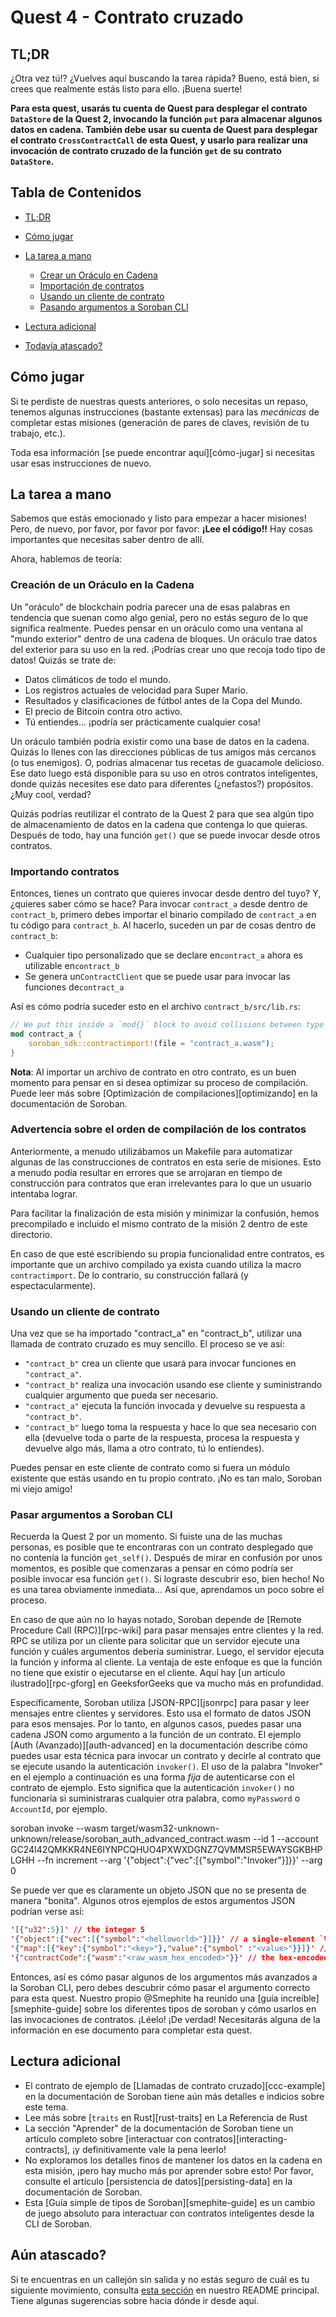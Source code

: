 # Quest 4 - Contrato cruzado <!-- omit in toc -->

## TL;DR

¿Otra vez tú!? ¿Vuelves aquí buscando la tarea rápida? Bueno, está bien, si crees
que realmente estás listo para ello. ¡Buena suerte!

**Para esta quest, usarás tu cuenta de Quest para desplegar el contrato
`DataStore` de la Quest 2, invocando la función `put` para almacenar algunos datos en
cadena. También debe usar su cuenta de Quest para desplegar el contrato
`CrossContractCall` de esta Quest, y usarlo para realizar una invocación de contrato cruzado de
la función `get` de su contrato `DataStore`.**

## Tabla de Contenidos <!-- omit in toc -->

* [TL;DR](https://chat.openai.com/chat#tldr)
* [Cómo jugar](https://chat.openai.com/chat#c%C3%B3mo-jugar)
* [La tarea a mano](https://chat.openai.com/chat#la-tarea-a-mano)

  * [Crear un Oráculo en Cadena](https://chat.openai.com/chat#crear-un-or%C3%A1culo-en-cadena)
  * [Importación de contratos](https://chat.openai.com/chat#importaci%C3%B3n-de-contratos)
  * [Usando un cliente de contrato](https://chat.openai.com/chat#usando-un-cliente-de-contrato)
  * [Pasando argumentos a Soroban CLI](https://chat.openai.com/chat#pasando-argumentos-a-soroban-cli)
* [Lectura adicional](https://chat.openai.com/chat#lectura-adicional)
* [Todavía atascado?](https://chat.openai.com/chat#todav%C3%ADa-atascado)

## Cómo jugar

Si te perdiste de nuestras quests anteriores, o solo necesitas un repaso, tenemos algunas instrucciones (bastante extensas) para las *mecánicas* de completar estas misiones (generación de pares de claves, revisión de tu trabajo, etc.).

Toda esa información [se puede encontrar aquí][cómo-jugar] si necesitas usar esas instrucciones de nuevo.

## La tarea a mano

Sabemos que estás emocionado y listo para empezar a hacer misiones! Pero, de nuevo, por favor, por favor
por favor: **¡Lee el código!!** Hay cosas importantes que necesitas saber
dentro de allí.

Ahora, hablemos de teoría:

### Creación de un Oráculo en la Cadena

Un "oráculo" de blockchain podría parecer una de esas palabras en tendencia que suenan como algo genial, pero no estás seguro de lo que significa realmente. Puedes pensar en un oráculo como una ventana al "mundo exterior" dentro de una cadena de bloques. Un oráculo trae datos del exterior para su uso en la red. ¡Podrías crear uno que recoja todo tipo de datos! Quizás se trate de:

* Datos climáticos de todo el mundo.
* Los registros actuales de velocidad para Super Mario.
* Resultados y clasificaciones de fútbol antes de la Copa del Mundo.
* El precio de Bitcoin contra otro activo.
* Tú entiendes... ¡podría ser prácticamente cualquier cosa!

Un oráculo también podría existir como una base de datos en la cadena. Quizás lo llenes con las direcciones públicas de tus amigos más cercanos (o tus enemigos). O, podrías almacenar tus recetas de guacamole delicioso. Ese dato luego está disponible para su uso en otros contratos inteligentes, donde quizás necesites ese dato para diferentes (¿nefastos?) propósitos. ¿Muy cool, verdad?

Quizás podrías reutilizar el contrato de la Quest 2 para que sea algún tipo de almacenamiento de datos en la cadena que contenga lo que quieras. Después de todo, hay una función `get()` que se puede invocar desde otros contratos.

### Importando contratos

Entonces, tienes un contrato que quieres invocar desde dentro del tuyo? Y, ¿quieres saber cómo se hace? Para invocar `contract_a` desde dentro de `contract_b`, primero debes importar el binario compilado de `contract_a` en tu código para `contract_b`. Al hacerlo, suceden un par de cosas dentro de `contract_b`:

* Cualquier tipo personalizado que se declare en`contract_a` ahora es utilizable en`contract_b`
* Se genera un`ContractClient` que se puede usar para invocar las funciones de`contract_a`

Así es cómo podría suceder esto en el archivo `contract_b/src/lib.rs`:

```rust
// We put this inside a `mod{}` block to avoid collisions between type names
mod contract_a {
    soroban_sdk::contractimport!(file = "contract_a.wasm");
}
```

**Nota**: Al importar un archivo de contrato en otro contrato, es un buen momento para pensar en si desea optimizar su proceso de compilación. Puede leer más sobre [Optimización de compilaciones][optimizando] en la documentación de Soroban.

### Advertencia sobre el orden de compilación de los contratos <!-- omit in toc -->

Anteriormente, a menudo utilizábamos un Makefile para automatizar algunas de las construcciones de contratos en esta serie de misiones. Esto a menudo podía resultar en errores que se arrojaran en tiempo de construcción para contratos que eran irrelevantes para lo que un usuario intentaba lograr.

Para facilitar la finalización de esta misión y minimizar la confusión, hemos precompilado e incluido el mismo contrato de la misión 2 dentro de este directorio.

En caso de que esté escribiendo su propia funcionalidad entre contratos, es importante que un archivo compilado ya exista cuando utiliza la macro `contractimport`. De lo contrario, su construcción fallará (y espectacularmente).

### Usando un cliente de contrato

Una vez que se ha importado "contract_a" en "contract_b", utilizar una llamada de contrato cruzado es muy sencillo. El proceso se ve así:

* `"contract_b"` crea un cliente que usará para invocar funciones en `"contract_a"`.
* `"contract_b"` realiza una invocación usando ese cliente y suministrando cualquier argumento que pueda ser necesario.
* `"contract_a"` ejecuta la función invocada y devuelve su respuesta a `"contract_b"`.
* `"contract_b"` luego toma la respuesta y hace lo que sea necesario con ella (devuelve toda o parte de la respuesta, procesa la respuesta y devuelve algo más, llama a otro contrato, tú lo entiendes).

Puedes pensar en este cliente de contrato como si fuera un módulo existente que estás usando en tu propio contrato. ¡No es tan malo, Soroban mi viejo amigo!

### Pasar argumentos a Soroban CLI

Recuerda la Quest 2 por un momento. Si fuiste una de las muchas personas, es posible que te encontraras con un contrato desplegado que no contenía la función `get_self()`. Después de mirar en confusión por unos momentos, es posible que comenzaras a pensar en cómo podría ser posible invocar esa función `get()`. Si lograste descubrir eso, bien hecho! No es una tarea obviamente inmediata... Así que, aprendamos un poco sobre el proceso.

En caso de que aún no lo hayas notado, Soroban depende de [Remote Procedure Call (RPC)][rpc-wiki] para pasar mensajes entre clientes y la red. RPC se utiliza por un cliente para solicitar que un servidor ejecute una función y cuáles argumentos debería suministrar. Luego, el servidor ejecuta la función y informa al cliente. La ventaja de este enfoque es que la función no tiene que existir o ejecutarse en el cliente. Aquí hay [un artículo ilustrado][rpc-gforg] en GeeksforGeeks que va mucho más en profundidad.

Específicamente, Soroban utiliza [JSON-RPC][jsonrpc] para pasar y leer mensajes entre clientes y servidores. Esto usa el formato de datos JSON para esos mensajes. Por lo tanto, en algunos casos, puedes pasar una cadena JSON como argumento a la función de un contrato. El ejemplo [Auth (Avanzado)][auth-advanced] en la documentación describe cómo puedes usar esta técnica para invocar un contrato y decirle al contrato que se ejecute usando la autenticación `invoker()`. El uso de la palabra "Invoker" en el ejemplo a continuación es una forma *fija* de autenticarse con el contrato de ejemplo. Esto significa que la autenticación `invoker()` no funcionaría si suministraras cualquier otra palabra, como `myPassword` o `AccountId`, por ejemplo.

soroban invoke
--wasm target/wasm32-unknown-unknown/release/soroban_auth_advanced_contract.wasm
--id 1
--account GC24I42QMKKR4NE6IYNPCQHUO4PXWXDGNZ7QVMMSR5EWAYSGKBHPLGHH
--fn increment
--arg '{"object":{"vec":[{"symbol":"Invoker"}]}}'
--arg 0

Se puede ver que es claramente un objeto JSON que no se presenta de manera "bonita". Algunos otros ejemplos de estos argumentos JSON podrían verse así:

```json
'[{"u32":5}]' // the integer 5
'{"object":{"vec":[{"symbol":"<helloworld>"}]}}' // a single-element `Vec` containing the `Symbol` "Invoker"
'{"map":[{"key":{"symbol":"<key>"},"value":{"symbol" :"<value>"}}]}' // a `Map` with a key-value pair of {"<key>": "<value>"}
'{"contractCode":{"wasm":"<raw_wasm_hex_encoded>"}}' // the hex-encoded binary that makes up a contract
```

Entonces, así es cómo pasar algunos de los argumentos más avanzados a la Soroban CLI, pero debes descubrir cómo pasar el argumento correcto para esta quest. Nuestro propio @Smephite ha reunido una [guía increíble][smephite-guide] sobre los diferentes tipos de soroban y cómo usarlos en las invocaciones de contratos. ¡Léelo! ¡De verdad! Necesitarás alguna de la información en ese documento para completar esta quest.

## Lectura adicional

* El contrato de ejemplo de [Llamadas de contrato cruzado][ccc-example] en la documentación de Soroban tiene aún más detalles e indicios sobre este tema.
* Lee más sobre [`traits` en Rust][rust-traits] en La Referencia de Rust
* La sección "Aprender" de la documentación de Soroban tiene un artículo completo sobre [interactuar con contratos][interacting-contracts], ¡y definitivamente vale la pena leerlo!
* No exploramos los detalles finos de mantener los datos en la cadena en esta misión, ¡pero hay mucho más por aprender sobre esto! Por favor, consulte el artículo [persistencia de datos][persisting-data] en la documentación de Soroban.
* Esta [Guía simple de tipos de Soroban][smephite-guide] es un cambio de juego absoluto para interactuar con contratos inteligentes desde la CLI de Soroban.

## Aún atascado?

Si te encuentras en un callejón sin salida y no estás seguro de cuál es tu siguiente movimiento, consulta [esta sección](https://chat.openai.com/README.md#feeling-lost) en nuestro README principal. Tiene algunas sugerencias sobre hacia dónde ir desde aquí.
